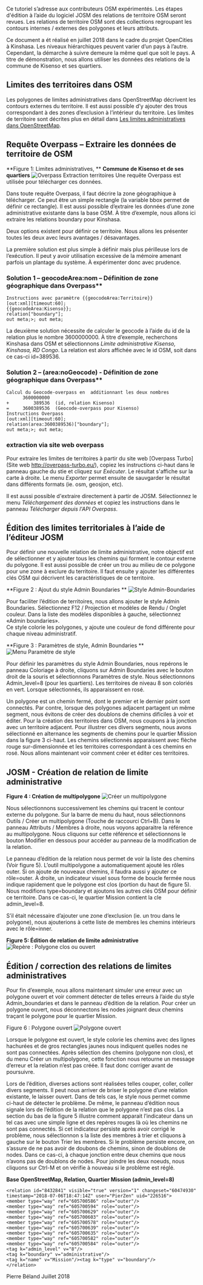 Ce tutoriel s’adresse aux contributeurs OSM expérimentés. Les étapes d'édition à l’aide du logiciel JOSM des relations de territoire OSM seront revues.
Les relations de territoire OSM  sont des collections regroupant les contours internes / externes des polygones et leurs attributs.

Ce document a ét réalisé en juillet 2018 dans le cadre du projet OpenCities à Kinshasa. Les niveaux hiérarchiques peuvent varier d’un pays à l’autre. Cependant, la démarche à suivre demeure la même quel que soit le pays.
 A titre de démonstration, nous allons utiliser les données des relations de la commune de Kisenso et ses quartiers.

## Limites des territoires dans OSM

Les polygones de limites administratives dans OpenStreetMap  décrivent les contours externes du territoire. Il est aussi possible d’y ajouter des trous correspondant à des zones d’exclusion à l’intérieur du territoire. Les limites de territoire sont décrites plus en détail dans [Les limites administratives dans OpenStreetMap](Les_limites_administratives_dans_OpenStreetMap.md).

## Requête Overpass – Extraire les données de territoire de OSM

**Figure 1: Limites administratives, **
**Commune de Kisenso et de ses quartiers**
![Overpass Extraction territoires](img/Territoires-Commune-Kisenso-et-quartiers.png "Quarties de Kisenso" )
Une requête Overpass est utilisée pour télécharger ces données.

Dans toute requête Overpass, il faut décrire la zone géographique à télécharger. Ce peut être un simple rectangle (la variable bbox permet de définir ce rectangle). Il est aussi possible d’extraire les données d’une zone administrative existante dans la base OSM. À titre d’exemple, nous allons ici extraire les relations boundary pour Kinshasa.  

Deux options existent pour définir ce territoire. Nous allons les présenter toutes les deux avec leurs avantages / désavantages.

La première solution est plus simple à définir mais plus périlleuse lors de l’exécution. Il peut y avoir utilisation excessive de la mémoire amenant parfois un plantage du système. À expérimenter donc avec prudence.


### Solution 1 – geocodeArea:nom – Définition de zone géographique dans Overpass**

    Instructions avec paramètre {{geocodeArea:Territoire}}                                                                               
    [out:xml][timeout:60]; 
    {{geocodeArea:Kisenso}}; 
    relation["boundary"]; 
    out meta;>; out meta; 

La deuxième solution nécessite de calculer le geocode à l’aide du id de la relation plus le nombre 3600000000. À titre d’exemple,  recherchons Kinshasa dans OSM et sélectionnons *Limite administrative Kisenso, Kinshasa, RD Congo*.  La relation est alors affichée avec le id OSM, soit dans ce cas-ci id=389536. 


### Solution 2 – (area:noGeocode) - Définition de zone géographique dans Overpass**   

    Calcul du Geocode-overpass en  additionnant les deux nombres 
          3600000000 
    +         389536  (id, relation Kisenso) 
    =     3600389536  (Geocode-overpass pour Kisenso) 
    Instructions Overpass 
    [out:xml][timeout:60]; 
    relation(area:3600389536)["boundary"]; 
    out meta;>; out meta; 

### extraction via site web overpass

Pour extraire les limites de territoires à partir du site web [Overpass Turbo](Site web http://overpass-turbo.eu/), copiez les instructions ci-haut dans le panneau gauche du stie et cliquez sur *Exécuter*.  Le résultat s'affiche sur la carte à droite. Le menu *Exporter* permet ensuite de sauvgarder le résultat dans différents formats (ie. osm, geosjon, etc).

Il est aussi possible d'extraire directement à partir de JOSM. Sélectionnez le menu *Téléchargement des données* et copiez les instructions dans le panneau *Télécharger depuis l'API Overpass*.

## Édition des limites territoriales à l’aide de l’éditeur JOSM

Pour définir une nouvelle relation de limite administrative, notre objectif est de sélectionner et y ajouter tous les chemins qui forment le contour externe du polygone. Il est aussi possible de créer un trou au milieu de ce polygone pour une zone à exclure du territoire.  Il faut ensuite y ajouter les différentes clés OSM qui décrivent les caractéristiques de ce territoire. 

**Figure 2 : Ajout du style Admin Boundaries **
![Style Admin-Boundaries](img/JOSM-ajout-style-Admin-Boundaries.png)

Pour faciliter l’édition de territoires, nous allons ajouter le style Admin Boundaries.  Sélectionnez F12 / Projection et modèles de Rendu / Onglet couleur. Dans la liste des modèles disponibles à gauche, sélectionnez «Admin boundaries».  
Ce style colorie les polygones, y ajoute une couleur de fond différente pour chaque niveau administratif.

**Figure 3 : Paramètres de style, Admin Boundaries **
![Menu Paramètre de style](img/JOSM-Relation-Mission-partage-segments-avec-territoires-adjacents.png)

Pour  définir les paramètres du style Admin Boundaries, nous repérons le panneau Coloriage à droite, cliquons sur Admin Boundaries avec le bouton droit de la souris et sélectionnons Paramètres de style. Nous sélectionnons Admin_level=8 (pour les quartiers). Les territoires de niveau 8 son coloriés en vert. Lorsque sélectionnés, ils apparaissent en rosé.

Un polygone est un chemin fermé, dont le premier et le dernier point sont connectés.  Par contre, lorsque des polygones adjacent partagent un même segment, nous évitons de créer des doublons de chemins dificiles à voir et éditer. Pour la création des territoires dans OSM, nous coupons à la jonction avec un territoire adjacent. Pour illustrer ces divers segments, nous avons sélectionné en alternance les segments de chemins pour le quartier Mission dans la figure 3 ci-haut. Les chemins sélectionnés apparaissent avec flèche rouge sur-dimensionnée et les territoires correspondant à ces chemins en rosé. Nous allons maintenant voir comment créer et éditer ces territoires.

## JOSM - Création de relation de limite administrative 

**Figure 4 : Création de multipolygone**
![Créer un multipolygone](img/JOSM-créer-multipolygone.png)

Nous sélectionnons successivement les chemins qui tracent le contour externe du polygone. Sur la barre de menu du haut, nous sélectionnons Outils / Créer un multipolygone (Touche de raccourci Ctrl+B). Dans le panneau Attributs / Membres à droite, nous voyons apparaitre la référence au multipolygone. Nous cliquons sur cette référence et sélectionnons le bouton Modifier en dessous pour accéder au panneau de la modification de la relation.

Le panneau d’édition de la relation nous permet de voir la liste des chemins (Voir figure 5). L’outil multipolygone a automatiquement ajouté les rôles outer.  Si on ajoute de nouveaux chemins, il faudra aussi y ajouter ce rôle=outer. À droite, un indicateur visuel sous forme de boucle fermée nous indique rapidement que le polygone est clos (portion du haut de figure 5).  Nous modifions type=boundary et ajoutons les autres clés OSM pour définir ce territoire. Dans ce cas-ci, le quartier Mission contient la cle admin_level=8.

S’il était nécessaire d’ajouter une zone d’exclusion (ie. un trou dans le polygone), nous ajouterions à cette liste de membres les chemins intérieurs avec le rôle=inner.

**Figure 5: Édition de relation de limite administrative**
![Repère : Polygone clos ou ouvert](img/JOSM-Edition-relation-repere-polygone-clos.png)

## Édition / correction des relations de limites administratives

Pour fin d’exemple, nous allons maintenant simuler une erreur avec un polygone ouvert et voir comment détecter de telles erreurs à l’aide du style Admin_boundaries et dans le panneau d’édition de la relation. Pour créer un polygone ouvert, nous déconnectons les nodes joignant deux chemins traçant le polygone pour le quartier Mission.
     
Figure 6 : Polygone ouvert
![Polygone ouvert](img/JOSM-Edition-relation-polygone-ouvert.png)

Lorsque le polygone est ouvert, le style colorie les chemins avec des lignes hachurées et de gros rectangles jaunes nous indiquent quelles nodes ne sont pas connectées.  Après sélection des chemins (polygone non clos), et du menu Créer un multipolygone, cette fonction nous retourne un message d’erreur et la relation n’est pas créée. Il faut donc corriger avant de poursuivre.

Lors de l’édition, diverses actions sont réalisées telles couper, coller, coller divers segments. Il peut nous arriver de briser le polygone d’une relation existante, le laisser ouvert. Dans de tels cas, le style nous permet comme ci-haut de détecter le problème.  De même, le panneau d’édition nous signale lors de l’édition de la relation que le polygone n’est pas clos. La section du bas de la figure 5 illustre comment apparait l’indicateur dans un tel cas avec une simple ligne et des repères rouges là où les chemins ne sont pas connectés.  Si cet indicateur persiste après avoir corrigé le problème, nous sélectionnon s la liste des membres à trier et cliquons à gauche sur le bouton Trier les membres. Si le problème persiste encore, on s’assure de ne pas avoir de doubons de chemins, sinon de doublons de nodes. Dans ce cas-ci, à chaque jonction entre deux chemins que nous n’avons pas de doublons de nodes. Pour joindre les deux noeuds, nous cliquons sur Ctrl-M et on vérifie à nouveau si le problème est réglé.


**Base OpenStreetMap, Relation, Quartier Mission (admin_level=8)**  

    <relation id="8432841" visible="true" version="1" changeset="60474930" timestamp="2018-07-06T18:47:14Z" user="PierZen" uid="226516">
    <member type="way" ref="605700586" role="outer"/>
    <member type="way" ref="605700594" role="outer"/>
    <member type="way" ref="605700629" role="outer"/>
    <member type="way" ref="605700603" role="outer"/>
    <member type="way" ref="605700578" role="outer"/>
    <member type="way" ref="605700639" role="outer"/>
    <member type="way" ref="605700635" role="outer"/>
    <member type="way" ref="605700582" role="outer"/>
    <member type="way" ref="605700584" role="outer"/>
    <tag k="admin_level" v="8"/>
    <tag k="boundary" v="administrative"/>
    <tag k="name" v="Mission"/><tag k="type" v="boundary"/>
    </relation>

Pierre Béland
Juillet 2018
